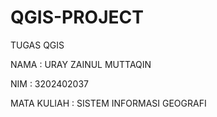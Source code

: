 # QGIS-PROJECT
TUGAS QGIS
<p> NAMA : URAY ZAINUL MUTTAQIN </p>
<p> NIM : 3202402037 </p>
<p> MATA KULIAH : SISTEM INFORMASI GEOGRAFI </p>

